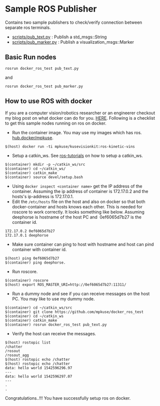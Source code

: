 # Sample ROS Publisher

Contains two sample publishers to check/verify connection between separate ros terminals.

- [scripts/pub_text.py](scripts/pub_text.py) : Publish a std_msgs::String
- [scripts/pub_marker.py](scripts/pub_marker.py) : Publish a visualization_msgs::Marker

## Basic Run nodes 
```
rosrun docker_ros_test pub_text.py
```
and 
```
rosrun docker_ros_test pub_marker.py
```


## How to use ROS with docker
If you are a computer vision/robotics researcher or an engineerer checkout my blog post on
what docker can do for you. [HERE](https://kusemanohar.wordpress.com/2018/10/03/docker-for-computer-vision-researchers/).
Following is a checklist to get this sample nodes running on ros on docker.

- Run the container image. You may use my images which has ros.  [hub.docker/mpkuse](https://hub.docker.com/r/mpkuse/kusevisionkit/).
```
$(host) docker run -ti mpkuse/kusevisionkit:ros-kinetic-vins
```
- Setup a catkin_ws. See [ros-tutorials](http://wiki.ros.org/ROS/Tutorials/InstallingandConfiguringROSEnvironment)
on how to setup a catkin_ws.
```
$(container) mkdir -p ~/catkin_ws/src
$(container) cd ~/catkin_ws/
$(container) catkin_make
$(container) source devel/setup.bash
```
- Using `docker inspect <container name>` ​get the IP address of the container. Assuming the ip address of container is 172.17.0.2 and the hosts's ip-address is 172.17.0.1. 
- Edit the `/etc/hosts` file on the host and also on docker so that both docker-container and hosts knows each other. This is needed for roscore to work correctly. It looks something like below. Assuming deephorse is hostname of the host PC and ​
0ef6065d7b27 is the container id. 
```
172.17.0.2 0ef6065d7b27
172.17.0.1 deephorse
```
- Make sure container can ping to host with hostname and host can pind container with container id. 
```
$(host) ping 0ef6065d7b27
$(container) ping deephorse. 
```
- Run roscore.
```
$(container) roscore
$(host) export ROS_MASTER_URI=http://0ef6065d7b27:11311/
```
- Run a dummy node and see if you can receive messages on the host PC. You may like to use my dummy node.
```
$(container) cd ~/catkin_ws/src
$(container) git clone https://github.com/mpkuse/docker_ros_test
$(container) cd ~/catkin_ws
$(container) catkin_make
$(container) rosrun docker_ros_test pub_text.py
```
- Verify the host can receive the messages.
```
$(host) rostopic list
/chatter
/rosout
/rosout_agg
$(host) rostopic echo /chatter
$(host) rostopic echo /chatter
data: hello world 1542596296.97
---
data: hello world 1542596297.07
---
.
.
```

Congratulations..!!!
You have successfully setup ros on docker.
